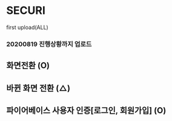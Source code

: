 # SECURI
first upload(ALL)
### 20200819 진행상황까지 업로드
## 화면전환 (O)
## 바뀐 화면 전환 (△)
## 파이어베이스 사용자 인증[로그인, 회원가입] (O)
